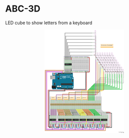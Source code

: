 # ABC-3D
LED cube to show letters from a keyboard


<p align="center"><img src ="info/Equema_display.png" width="50%" /></p>
